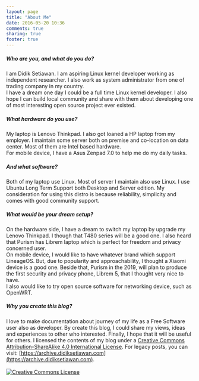 ```yaml
---
layout: page
title: "About Me"
date: 2016-05-20 10:36
comments: true
sharing: true
footer: true
---
```


##### Who are you, and what do you do?

I am Didik Setiawan. I am aspiring Linux kernel developer working as independent
researcher. I also work as system administrator from one of trading company in
my country.  
I have a dream one day I could be a full time Linux kernel developer. I also
hope I can build local community and share with them about developing one of
most interesting open source project ever existed.

##### What hardware do you use?

My laptop is Lenovo Thinkpad. I also got loaned a HP laptop from my employer. I
maintain some server both on premise and co-location on data center. Most of
them are Intel based hardware.  
For mobile device, I have a Asus Zenpad 7.0 to help me do my daily tasks.

##### And what software?

Both of my laptop use Linux. Most of server I maintain also use Linux. I use
Ubuntu Long Term Support both Desktop and Server edition. My consideration for
using this distro is because reliability, simplicity and comes with good
community support.

##### What would be your dream setup?

On the hardware side, I have a dream to switch my laptop by upgrade my Lenovo
Thinkpad. I though that T480 series will be a good one. I also heard that Purism
has Librem laptop which is perfect for freedom and privacy concerned user.  
On mobile device, I would like to have whatever brand which support LineageOS.
But, due to popularity and approachability, I thought a Xiaomi device is a good
one. Beside that, Purism in the 2019, will plan to produce the first security
and privacy phone, Librem 5, that I thought very nice to have.  
I also would like to try open source software for networking device, such as
OpenWRT.

##### Why you create this blog?

I love to make documentation about journey of my life as a Free Software user
also as developer. By create this blog, I could share my views, ideas and
experiences to other who interested. Finally, I hope that it will be useful for
others. I licensed the contents of my blog under a 
<a rel="license" href="http://creativecommons.org/licenses/by-sa/4.0/">
Creative Commons Attribution-ShareAlike 4.0 International License</a>.
For legacy posts, you can visit: [https://archive.didiksetiawan.com](https://archive.didiksetiawan.com).
<br />
<br />
<a rel="license" href="http://creativecommons.org/licenses/by-sa/4.0/">
<img alt="Creative Commons License" style="border-width:0"
src="https://i.creativecommons.org/l/by-sa/4.0/88x31.png" />
</a>

